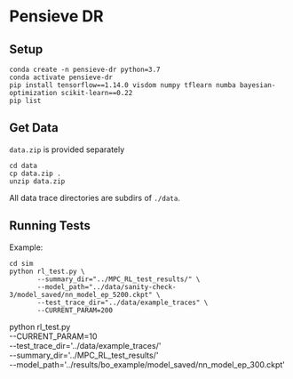 # Pensieve DR

## Setup

```
conda create -n pensieve-dr python=3.7
conda activate pensieve-dr
pip install tensorflow==1.14.0 visdom numpy tflearn numba bayesian-optimization scikit-learn==0.22
pip list
```

## Get Data

`data.zip` is provided separately

```
cd data
cp data.zip .
unzip data.zip
```

All data trace directories are subdirs of `./data`.

## Running Tests

Example:

```
cd sim
python rl_test.py \
       --summary_dir="../MPC_RL_test_results/" \
       --model_path="../data/sanity-check-3/model_saved/nn_model_ep_5200.ckpt" \
       --test_trace_dir="../data/example_traces" \
       --CURRENT_PARAM=200
```


python rl_test.py  \
            --CURRENT_PARAM=10 \
            --test_trace_dir='../data/example_traces/' \
            --summary_dir='../MPC_RL_test_results/' \
            --model_path='../results/bo_example/model_saved/nn_model_ep_300.ckpt'